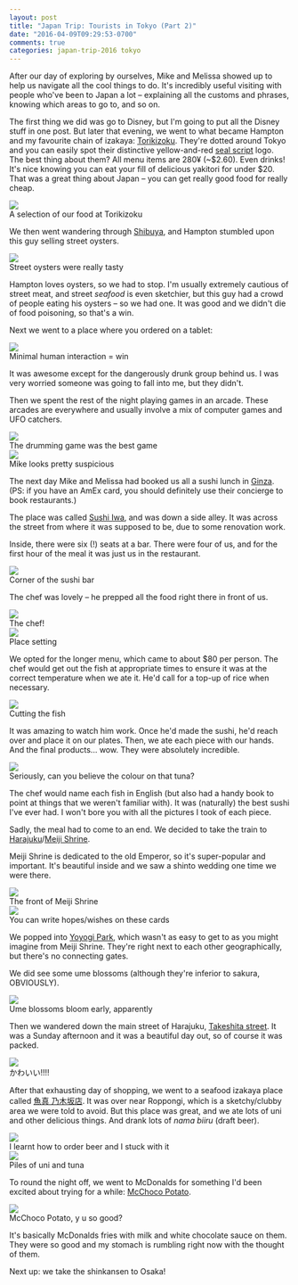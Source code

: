 ```yaml
---
layout: post
title: "Japan Trip: Tourists in Tokyo (Part 2)"
date: "2016-04-09T09:29:53-0700"
comments: true
categories: japan-trip-2016 tokyo
---
```


After our day of exploring by ourselves, Mike and Melissa showed up to help us navigate all the cool things to do. It's incredibly useful visiting with people who've been to Japan a lot – explaining all the customs and phrases, knowing which areas to go to, and so on. 

The first thing we did was go to Disney, but I'm going to put all the Disney stuff in one post. But later that evening, we went to what became Hampton and my favourite chain of izakaya: [Torikizoku](https://www.torikizoku.co.jp/). They're dotted around Tokyo and you can easily spot their distinctive yellow-and-red [seal script](https://en.wikipedia.org/wiki/Seal_script) logo. The best thing about them? All menu items are 280¥ (~$2.60). Even drinks! It's nice knowing you can eat your fill of delicious yakitori for under $20. That was a great thing about Japan – you can get really good food for really cheap.

<div class="img">
  <a href="{{ root_url }}/images/japan/tokyo/torikizoku.jpg">
    <img src="/images/japan/tokyo/torikizoku.jpg">
  </a>
  <div class="alt">A selection of our food at Torikizoku</div>
</div>

We then went wandering through [Shibuya](https://en.wikipedia.org/wiki/Shibuya), and Hampton stumbled upon this guy selling street oysters.

<div class="img">
  <a href="{{ root_url }}/images/japan/tokyo/street-oysters.jpg">
    <img src="/images/japan/tokyo/street-oysters.jpg">
  </a>
  <div class="alt">Street oysters were really tasty</div>
</div> 

Hampton loves oysters, so we had to stop. I'm usually extremely cautious of street meat, and street *seafood* is even sketchier, but this guy had a crowd of people eating his oysters – so we had one. It was good and we didn't die of food poisoning, so that's a win.

Next we went to a place where you ordered on a tablet:

<div class="img">
  <a href="{{ root_url }}/images/japan/tokyo/tablet-orders.jpg">
    <img src="/images/japan/tokyo/tablet-orders.jpg">
  </a>
  <div class="alt">Minimal human interaction = win</div>
</div>

It was awesome except for the dangerously drunk group behind us. I was very worried someone was going to fall into me, but they didn't.

Then we spent the rest of the night playing games in an arcade. These arcades are everywhere and usually involve a mix of computer games and UFO catchers.

<div class="img">
  <a href="{{ root_url }}/images/japan/tokyo/drumming.jpg">
    <img src="/images/japan/tokyo/drumming.jpg">
  </a>
  <div class="alt">The drumming game was the best game</div>
</div> 

<div class="img">
  <a href="{{ root_url }}/images/japan/tokyo/ufo.jpg">
    <img src="/images/japan/tokyo/ufo.jpg">
  </a>
  <div class="alt">Mike looks pretty suspicious</div>
</div>

The next day Mike and Melissa had booked us all a sushi lunch in [Ginza](https://en.wikipedia.org/wiki/Ginza). (PS: if you have an AmEx card, you should definitely use their concierge to book restaurants.)

The place was called [Sushi Iwa](https://www.tripadvisor.com/Restaurant_Review-g1066444-d6069493-Reviews-Sushi_Iwa-Chuo_Tokyo_Tokyo_Prefecture_Kanto.html), and was down a side alley. It was across the street from where it was supposed to be, due to some renovation work.

Inside, there were six (!) seats at a bar. There were four of us, and for the first hour of the meal it was just us in the restaurant.

<div class="img">
  <a href="{{ root_url }}/images/japan/tokyo/sushi-iwa-bar.jpg">
    <img src="/images/japan/tokyo/sushi-iwa-bar.jpg">
  </a>
  <div class="alt">Corner of the sushi bar</div>
</div>

The chef was lovely – he prepped all the food right there in front of us.

<div class="img">
  <a href="{{ root_url }}/images/japan/tokyo/sushi-iwa-chef.jpg">
    <img src="/images/japan/tokyo/sushi-iwa-chef.jpg">
  </a>
  <div class="alt">The chef!</div>
</div>

<div class="img">
  <a href="{{ root_url }}/images/japan/tokyo/sushi-iwa-plate.jpg">
    <img src="/images/japan/tokyo/sushi-iwa-plate.jpg">
  </a>
  <div class="alt">Place setting</div>
</div>

We opted for the longer menu, which came to about $80 per person. The chef would get out the fish at appropriate times to ensure it was at the correct temperature when we ate it. He'd call for a top-up of rice when necessary. 

<div class="img">
  <a href="{{ root_url }}/images/japan/tokyo/sushi-iwa-fish.jpg">
    <img src="/images/japan/tokyo/sushi-iwa-fish.jpg">
  </a>
  <div class="alt">Cutting the fish</div>
</div>

It was amazing to watch him work. Once he'd made the sushi, he'd reach over and place it on our plates. Then, we ate each piece with our hands. And the final products... wow. They were absolutely incredible.

<div class="img">
  <a href="{{ root_url }}/images/japan/tokyo/sushi-iwa-tuna.jpg">
    <img src="/images/japan/tokyo/sushi-iwa-tuna.jpg">
  </a>
  <div class="alt">Seriously, can you believe the colour on that tuna?</div>
</div>

The chef would name each fish in English (but also had a handy book to point at things that we weren't familiar with). It was (naturally) the best sushi I've ever had. I won't bore you with all the pictures I took of each piece.

Sadly, the meal had to come to an end. We decided to take the train to [Harajuku](https://en.wikipedia.org/wiki/Harajuku)/[Meiji Shrine](https://en.wikipedia.org/wiki/Meiji_Shrine).

Meiji Shrine is dedicated to the old Emperor, so it's super-popular and important. It's beautiful inside and we saw a shinto wedding one time we were there.

<div class="img">
  <a href="{{ root_url }}/images/japan/tokyo/meiji.jpg">
    <img src="/images/japan/tokyo/meiji.jpg">
  </a>
  <div class="alt">The front of Meiji Shrine</div>
</div>

<div class="img">
  <a href="{{ root_url }}/images/japan/tokyo/wishes-meiji.jpg">
    <img src="/images/japan/tokyo/wishes-meiji.jpg">
  </a>
  <div class="alt">You can write hopes/wishes on these cards</div>
</div>

We popped into [Yoyogi Park](https://en.wikipedia.org/wiki/Yoyogi_Park), which wasn't as easy to get to as you might imagine from Meiji Shrine. They're right next to each other geographically, but there's no connecting gates.

We did see some ume blossoms (although they're inferior to sakura, OBVIOUSLY).

<div class="img">
  <a href="{{ root_url }}/images/japan/tokyo/yoyogi.jpg">
    <img src="/images/japan/tokyo/yoyogi.jpg">
  </a>
  <div class="alt">Ume blossoms bloom early, apparently</div>
</div>

Then we wandered down the main street of Harajuku, [Takeshita street](https://en.wikipedia.org/wiki/Takeshita_Street). It was a Sunday afternoon and it was a beautiful day out, so of course it was packed.

<div class="img">
  <a href="{{ root_url }}/images/japan/tokyo/takeshita.jpg">
    <img src="/images/japan/tokyo/takeshita.jpg">
  </a>
  <div class="alt">かわいい!!!!</div>
</div>

After that exhausting day of shopping, we went to a seafood izakaya place called [魚真 乃木坂店](http://tabelog.com/en/tokyo/A1307/A130701/13025693/). It was over near Roppongi, which is a sketchy/clubby area we were told to avoid. But this place was great, and we ate lots of uni and other delicious things. And drank lots of *nama biiru* (draft beer).

<div class="img">
  <a href="{{ root_url }}/images/japan/tokyo/biiru.jpg">
    <img src="/images/japan/tokyo/biiru.jpg">
  </a>
  <div class="alt">I learnt how to order beer and I stuck with it</div>
</div>

<div class="img">
  <a href="{{ root_url }}/images/japan/tokyo/uni.jpg">
    <img src="/images/japan/tokyo/uni.jpg">
  </a>
  <div class="alt">Piles of uni and tuna</div>
</div>

To round the night off, we went to McDonalds for something I'd been excited about trying for a while: [McChoco Potato](http://news.mcdonalds.com/Corporate/Feature-Stories-Articles/2016/McDonald-s-Japan-Puts-a-Sweet-Spin-on-a-Golden-Arc).

<div class="img">
  <a href="{{ root_url }}/images/japan/tokyo/mcchoco.jpg">
    <img src="/images/japan/tokyo/mcchoco.jpg">
  </a>
  <div class="alt">McChoco Potato, y u so good?</div>
</div>

It's basically McDonalds fries with milk and white chocolate sauce on them. They were so good and my stomach is rumbling right now with the thought of them.

Next up: we take the shinkansen to Osaka!

